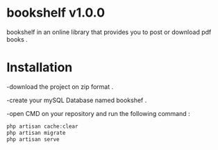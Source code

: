 # bookshelf v1.0.0
bookshelf in an online library that provides you to post or download pdf books .

# Installation
-download the project on zip format .

-create your mySQL Database named bookshef .

-open CMD on your repository and run the following command :
  ```php artisan config:cache
  php artisan cache:clear
  php artisan migrate 
  php artisan serve
  ```
